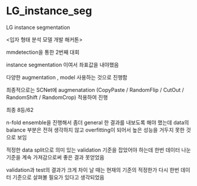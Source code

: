 # LG_instance_seg
LG instance segmentation

 <입자 형태 분석 모델 개발 해커톤>

mmdetection을 통한 2번째 대회

instance segmentation 이여서 좌표값을 내야했음

다양한 augmentation , model 사용하는 것으로 진행함 

최종적으로는 SCNet에 augmenatation (CopyPaste / RandomFlip / CutOut / RandomShift / RandomCrop) 적용하여 진행 

최종 8등/62

n-fold ensemble을 진행해서 좀더 general 한 결과를 내보도록 해야 했는데 data의 balance 부분은 전혀 생각하지 않고 overfitting이 되어서 높은 성능을 거두지 못한 것으로 보임

적정한 data split으로 의미 있는 validation 기준을 잡았어야 하는데 한번 데이터 나눈기준을 계속 가져감으로써 좋은 결과 못얻었음

validation과 test의  결과가 크게 차이 날 때는 현재의 기준의 적정한가 다시 한번 데이터 기준으로 살펴볼 필요가 있다고 생각되었음
